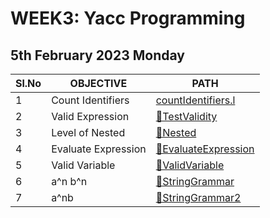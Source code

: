 # WEEK3: Yacc Programming

## 5th February 2023 Monday

| Sl.No | OBJECTIVE           | PATH                                                                |
| ----- | ------------------- | ------------------------------------------------------------------- |
| 1     | Count Identifiers   | [countIdentifiers.l](./1_countIdentifiers.l)                        |
| 2     | Valid Expression    | [📂TestValidity](./2_TestValidity/textValidity.y)                   |
| 3     | Level of Nested     | [📂Nested](./3_Nested/nested.y)                                     |
| 4     | Evaluate Expression | [📂EvaluateExpression](./4_EvaluateExpression/evaluateExpression.y) |
| 5     | Valid Variable      | [📂ValidVariable](./5_ValidVariable/validVariable.y)                |
| 6     | a^n b^n             | [📂StringGrammar](./6_StringGrammar/stringGrammar.y)                |
| 7     | a^nb                | [📂StringGrammar2](./7_StringGrammar2/stringGrammar2.y)             |

<!--
**Executing the entire code:
1. Compiling the Yacc File:
   $> yacc -d eval.y

2. Compiling the Lex file:
   $> lex eval.l

3. Linking the compiled Files and generate output file:
   $> cc y.tab.c lex.yy.c -lfl  <- lfl - link Flex Library

4. Running the output file:
   $> ./a.out
-->
